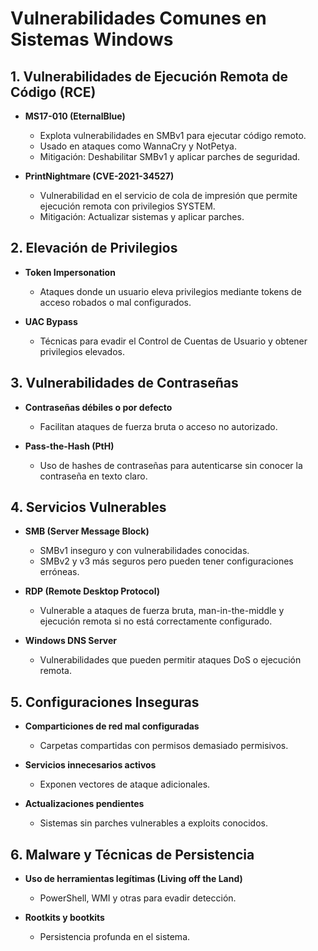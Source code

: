 # Vulnerabilidades Comunes en Sistemas Windows

## 1. Vulnerabilidades de Ejecución Remota de Código (RCE)

- **MS17-010 (EternalBlue)**  
  - Explota vulnerabilidades en SMBv1 para ejecutar código remoto.  
  - Usado en ataques como WannaCry y NotPetya.  
  - Mitigación: Deshabilitar SMBv1 y aplicar parches de seguridad.

- **PrintNightmare (CVE-2021-34527)**  
  - Vulnerabilidad en el servicio de cola de impresión que permite ejecución remota con privilegios SYSTEM.  
  - Mitigación: Actualizar sistemas y aplicar parches.

## 2. Elevación de Privilegios

- **Token Impersonation**  
  - Ataques donde un usuario eleva privilegios mediante tokens de acceso robados o mal configurados.

- **UAC Bypass**  
  - Técnicas para evadir el Control de Cuentas de Usuario y obtener privilegios elevados.

## 3. Vulnerabilidades de Contraseñas

- **Contraseñas débiles o por defecto**  
  - Facilitan ataques de fuerza bruta o acceso no autorizado.

- **Pass-the-Hash (PtH)**  
  - Uso de hashes de contraseñas para autenticarse sin conocer la contraseña en texto claro.

## 4. Servicios Vulnerables

- **SMB (Server Message Block)**  
  - SMBv1 inseguro y con vulnerabilidades conocidas.  
  - SMBv2 y v3 más seguros pero pueden tener configuraciones erróneas.

- **RDP (Remote Desktop Protocol)**  
  - Vulnerable a ataques de fuerza bruta, man-in-the-middle y ejecución remota si no está correctamente configurado.

- **Windows DNS Server**  
  - Vulnerabilidades que pueden permitir ataques DoS o ejecución remota.

## 5. Configuraciones Inseguras

- **Comparticiones de red mal configuradas**  
  - Carpetas compartidas con permisos demasiado permisivos.

- **Servicios innecesarios activos**  
  - Exponen vectores de ataque adicionales.

- **Actualizaciones pendientes**  
  - Sistemas sin parches vulnerables a exploits conocidos.

## 6. Malware y Técnicas de Persistencia

- **Uso de herramientas legítimas (Living off the Land)**  
  - PowerShell, WMI y otras para evadir detección.

- **Rootkits y bootkits**  
  - Persistencia profunda en el sistema.


